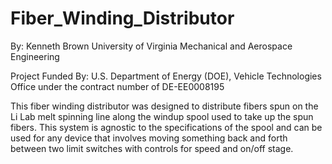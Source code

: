 # Fiber_Winding_Distributor
By: Kenneth Brown
University of Virginia
Mechanical and Aerospace Engineering

Project Funded By: U.S. Department of Energy (DOE), Vehicle Technologies Office under the contract number of DE-EE0008195

This fiber winding distributor was designed to distribute fibers spun on the Li Lab melt spinning line along the windup spool used to take up the spun fibers. This system is agnostic to the specifications of the spool and can be used for any device that involves moving something back and forth between two limit switches with controls for speed and on/off stage.
